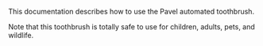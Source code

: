 This documentation describes how to use the Pavel automated toothbrush.

Note that this toothbrush is totally safe to use for children, 
adults, pets, and wildlife.
